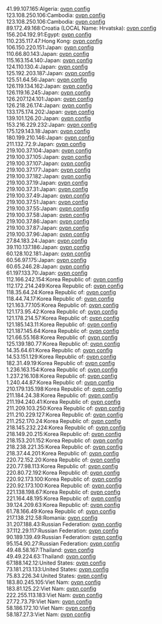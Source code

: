 41.99.107.165:Algeria: [ovpn config](vpn/41_99_107_165.ovpn)  
123.108.250.106:Cambodia: [ovpn config](vpn/123_108_250_106.ovpn)  
123.108.250.106:Cambodia: [ovpn config](vpn/123_108_250_106.ovpn)  
89.172.49.168:Croatia (LOCAL Name: Hrvatska): [ovpn config](vpn/89_172_49_168.ovpn)  
156.204.192.91:Egypt: [ovpn config](vpn/156_204_192_91.ovpn)  
110.235.117.47:Hong Kong: [ovpn config](vpn/110_235_117_47.ovpn)  
106.150.220.151:Japan: [ovpn config](vpn/106_150_220_151.ovpn)  
110.66.80.143:Japan: [ovpn config](vpn/110_66_80_143.ovpn)  
115.163.154.140:Japan: [ovpn config](vpn/115_163_154_140.ovpn)  
124.110.130.4:Japan: [ovpn config](vpn/124_110_130_4.ovpn)  
125.192.203.187:Japan: [ovpn config](vpn/125_192_203_187.ovpn)  
125.51.64.56:Japan: [ovpn config](vpn/125_51_64_56.ovpn)  
126.119.134.162:Japan: [ovpn config](vpn/126_119_134_162.ovpn)  
126.119.16.245:Japan: [ovpn config](vpn/126_119_16_245.ovpn)  
126.207.124.101:Japan: [ovpn config](vpn/126_207_124_101.ovpn)  
126.218.26.174:Japan: [ovpn config](vpn/126_218_26_174.ovpn)  
133.175.174.202:Japan: [ovpn config](vpn/133_175_174_202.ovpn)  
139.101.126.20:Japan: [ovpn config](vpn/139_101_126_20.ovpn)  
153.216.229.232:Japan: [ovpn config](vpn/153_216_229_232.ovpn)  
175.129.143.18:Japan: [ovpn config](vpn/175_129_143_18.ovpn)  
180.199.210.146:Japan: [ovpn config](vpn/180_199_210_146.ovpn)  
211.132.72.9:Japan: [ovpn config](vpn/211_132_72_9.ovpn)  
219.100.37.104:Japan: [ovpn config](vpn/219_100_37_104.ovpn)  
219.100.37.105:Japan: [ovpn config](vpn/219_100_37_105.ovpn)  
219.100.37.107:Japan: [ovpn config](vpn/219_100_37_107.ovpn)  
219.100.37.177:Japan: [ovpn config](vpn/219_100_37_177.ovpn)  
219.100.37.182:Japan: [ovpn config](vpn/219_100_37_182.ovpn)  
219.100.37.19:Japan: [ovpn config](vpn/219_100_37_19.ovpn)  
219.100.37.31:Japan: [ovpn config](vpn/219_100_37_31.ovpn)  
219.100.37.49:Japan: [ovpn config](vpn/219_100_37_49.ovpn)  
219.100.37.51:Japan: [ovpn config](vpn/219_100_37_51.ovpn)  
219.100.37.55:Japan: [ovpn config](vpn/219_100_37_55.ovpn)  
219.100.37.58:Japan: [ovpn config](vpn/219_100_37_58.ovpn)  
219.100.37.86:Japan: [ovpn config](vpn/219_100_37_86.ovpn)  
219.100.37.87:Japan: [ovpn config](vpn/219_100_37_87.ovpn)  
219.100.37.96:Japan: [ovpn config](vpn/219_100_37_96.ovpn)  
27.84.183.24:Japan: [ovpn config](vpn/27_84_183_24.ovpn)  
39.110.137.186:Japan: [ovpn config](vpn/39_110_137_186.ovpn)  
60.128.102.181:Japan: [ovpn config](vpn/60_128_102_181.ovpn)  
60.56.97.175:Japan: [ovpn config](vpn/60_56_97_175.ovpn)  
60.65.246.28:Japan: [ovpn config](vpn/60_65_246_28.ovpn)  
61.197.133.70:Japan: [ovpn config](vpn/61_197_133_70.ovpn)  
112.166.242.154:Korea Republic of: [ovpn config](vpn/112_166_242_154.ovpn)  
112.172.214.249:Korea Republic of: [ovpn config](vpn/112_172_214_249.ovpn)  
118.35.64.24:Korea Republic of: [ovpn config](vpn/118_35_64_24.ovpn)  
118.44.74.17:Korea Republic of: [ovpn config](vpn/118_44_74_17.ovpn)  
121.163.77.105:Korea Republic of: [ovpn config](vpn/121_163_77_105.ovpn)  
121.173.95.42:Korea Republic of: [ovpn config](vpn/121_173_95_42.ovpn)  
121.178.214.57:Korea Republic of: [ovpn config](vpn/121_178_214_57.ovpn)  
121.185.143.11:Korea Republic of: [ovpn config](vpn/121_185_143_11.ovpn)  
121.187.145.64:Korea Republic of: [ovpn config](vpn/121_187_145_64.ovpn)  
121.66.55.168:Korea Republic of: [ovpn config](vpn/121_66_55_168.ovpn)  
125.139.180.77:Korea Republic of: [ovpn config](vpn/125_139_180_77.ovpn)  
14.35.64.61:Korea Republic of: [ovpn config](vpn/14_35_64_61.ovpn)  
14.53.151.129:Korea Republic of: [ovpn config](vpn/14_53_151_129.ovpn)  
182.31.49.19:Korea Republic of: [ovpn config](vpn/182_31_49_19.ovpn)  
1.236.163.154:Korea Republic of: [ovpn config](vpn/1_236_163_154.ovpn)  
1.237.216.108:Korea Republic of: [ovpn config](vpn/1_237_216_108.ovpn)  
1.240.44.87:Korea Republic of: [ovpn config](vpn/1_240_44_87.ovpn)  
210.179.135.198:Korea Republic of: [ovpn config](vpn/210_179_135_198.ovpn)  
211.184.24.38:Korea Republic of: [ovpn config](vpn/211_184_24_38.ovpn)  
211.194.240.41:Korea Republic of: [ovpn config](vpn/211_194_240_41.ovpn)  
211.209.103.250:Korea Republic of: [ovpn config](vpn/211_209_103_250.ovpn)  
211.210.229.127:Korea Republic of: [ovpn config](vpn/211_210_229_127.ovpn)  
211.252.170.24:Korea Republic of: [ovpn config](vpn/211_252_170_24.ovpn)  
218.145.232.224:Korea Republic of: [ovpn config](vpn/218_145_232_224.ovpn)  
218.149.20.215:Korea Republic of: [ovpn config](vpn/218_149_20_215.ovpn)  
218.153.201.152:Korea Republic of: [ovpn config](vpn/218_153_201_152.ovpn)  
218.238.221.35:Korea Republic of: [ovpn config](vpn/218_238_221_35.ovpn)  
218.37.44.201:Korea Republic of: [ovpn config](vpn/218_37_44_201.ovpn)  
220.72.152.20:Korea Republic of: [ovpn config](vpn/220_72_152_20.ovpn)  
220.77.98.113:Korea Republic of: [ovpn config](vpn/220_77_98_113.ovpn)  
220.80.72.192:Korea Republic of: [ovpn config](vpn/220_80_72_192.ovpn)  
220.92.173.100:Korea Republic of: [ovpn config](vpn/220_92_173_100.ovpn)  
220.92.173.100:Korea Republic of: [ovpn config](vpn/220_92_173_100.ovpn)  
221.138.198.67:Korea Republic of: [ovpn config](vpn/221_138_198_67.ovpn)  
221.164.48.195:Korea Republic of: [ovpn config](vpn/221_164_48_195.ovpn)  
39.124.209.63:Korea Republic of: [ovpn config](vpn/39_124_209_63.ovpn)  
61.78.166.49:Korea Republic of: [ovpn config](vpn/61_78_166_49.ovpn)  
217.138.212.58:Romania: [ovpn config](vpn/217_138_212_58.ovpn)  
31.207.188.43:Russian Federation: [ovpn config](vpn/31_207_188_43.ovpn)  
37.112.29.117:Russian Federation: [ovpn config](vpn/37_112_29_117.ovpn)  
90.189.139.49:Russian Federation: [ovpn config](vpn/90_189_139_49.ovpn)  
95.154.90.27:Russian Federation: [ovpn config](vpn/95_154_90_27.ovpn)  
49.48.58.167:Thailand: [ovpn config](vpn/49_48_58_167.ovpn)  
49.49.224.63:Thailand: [ovpn config](vpn/49_49_224_63.ovpn)  
67.188.142.12:United States: [ovpn config](vpn/67_188_142_12.ovpn)  
73.181.213.133:United States: [ovpn config](vpn/73_181_213_133.ovpn)  
75.83.226.34:United States: [ovpn config](vpn/75_83_226_34.ovpn)  
183.80.245.105:Viet Nam: [ovpn config](vpn/183_80_245_105.ovpn)  
183.81.125.22:Viet Nam: [ovpn config](vpn/183_81_125_22.ovpn)  
222.255.113.183:Viet Nam: [ovpn config](vpn/222_255_113_183.ovpn)  
27.72.73.79:Viet Nam: [ovpn config](vpn/27_72_73_79.ovpn)  
58.186.172.10:Viet Nam: [ovpn config](vpn/58_186_172_10.ovpn)  
58.187.27.3:Viet Nam: [ovpn config](vpn/58_187_27_3.ovpn)  
